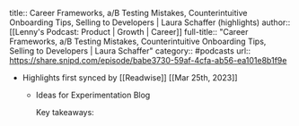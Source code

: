 title:: Career Frameworks, a/B Testing Mistakes, Counterintuitive Onboarding Tips, Selling to Developers | Laura Schaffer (highlights)
author:: [[Lenny's Podcast: Product | Growth | Career]]
full-title:: "Career Frameworks, a/B Testing Mistakes, Counterintuitive Onboarding Tips, Selling to Developers | Laura Schaffer"
category:: #podcasts
url:: https://share.snipd.com/episode/babe3730-59af-4cfa-ab56-ea101e8b1f9e

- Highlights first synced by [[Readwise]] [[Mar 25th, 2023]]
	- Ideas for Experimentation Blog
	  
	  Key takeaways: